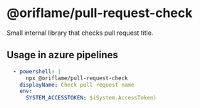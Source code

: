 # @oriflame/pull-request-check

Small internal library that checks pull request title.

## Usage in azure pipelines

```yml
  - powershell: |
      npx @oriflame/pull-request-check
    displayName: Check pull request name
    env:
      SYSTEM_ACCESSTOKEN: $(System.AccessToken)
```
